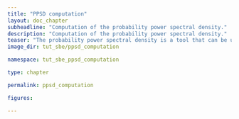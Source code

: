 ```yaml
---
title: "PPSD computation"
layout: doc_chapter
subheadline: "Computation of the probability power spectral density."
description: "Computation of the probability power spectral density."
teaser: "The probability power spectral density is a tool that can be used to determine the data quality and eventual problems with the data recorder or the sensor. psysmon provides the tools to compute the probability power spectral density (PPSD) for the complete data set which then can be used to create the PPSD plots for the desired time spans."
image_dir: tut_sbe/ppsd_computation

namespace: tut_sbe_ppsd_computation

type: chapter

permalink: ppsd_computation

figures:

---
```



